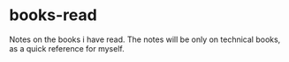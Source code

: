# books-read
Notes on the books i have read. The notes will be only on technical books, as a quick reference for myself.
